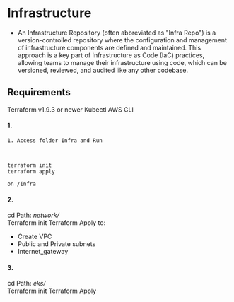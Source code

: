 # Infrastructure

  - An Infrastructure Repository (often abbreviated as "Infra Repo") is a version-controlled repository where the configuration and management of infrastructure components are defined and maintained. This approach is a key part of Infrastructure as Code (IaC) practices, allowing teams to manage their infrastructure using code, which can be versioned, reviewed, and audited like any other codebase.

## Requirements
  Terraform v1.9.3 or newer
  Kubectl
  AWS CLI



#### 1.
    
    1. Access folder Infra and Run



    terraform init 
    terraform apply 
    
    on /Infra



#### 2.
cd Path: *network/*  
Terraform init
Terraform Apply to:
 - Create VPC 
 - Public and Private subnets
 - Internet_gateway

#### 3.
cd Path: *eks/*  
Terraform init
Terraform Apply
